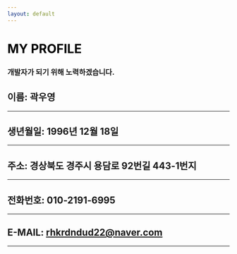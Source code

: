 ```yaml
---
layout: default
---
```


# <span style="color: black"> MY PROFILE</span>

<h3>개발자가 되기 위해 노력하겠습니다.</h3>



## 이름: 곽우영 
* * *
## 생년월일: 1996년 12월 18일 
* * *
## 주소: 경상북도 경주시 용담로 92번길 443-1번지
* * *
## 전화번호: 010-2191-6995
* * *
## E-MAIL: rhkrdndud22@naver.com
* * *
